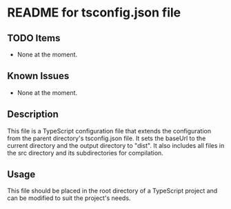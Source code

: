 # README for tsconfig.json file

## TODO Items
- None at the moment.

## Known Issues
- None at the moment.

## Description
This file is a TypeScript configuration file that extends the configuration from the parent directory's tsconfig.json file. It sets the baseUrl to the current directory and the output directory to "dist". It also includes all files in the src directory and its subdirectories for compilation. 

## Usage
This file should be placed in the root directory of a TypeScript project and can be modified to suit the project's needs.